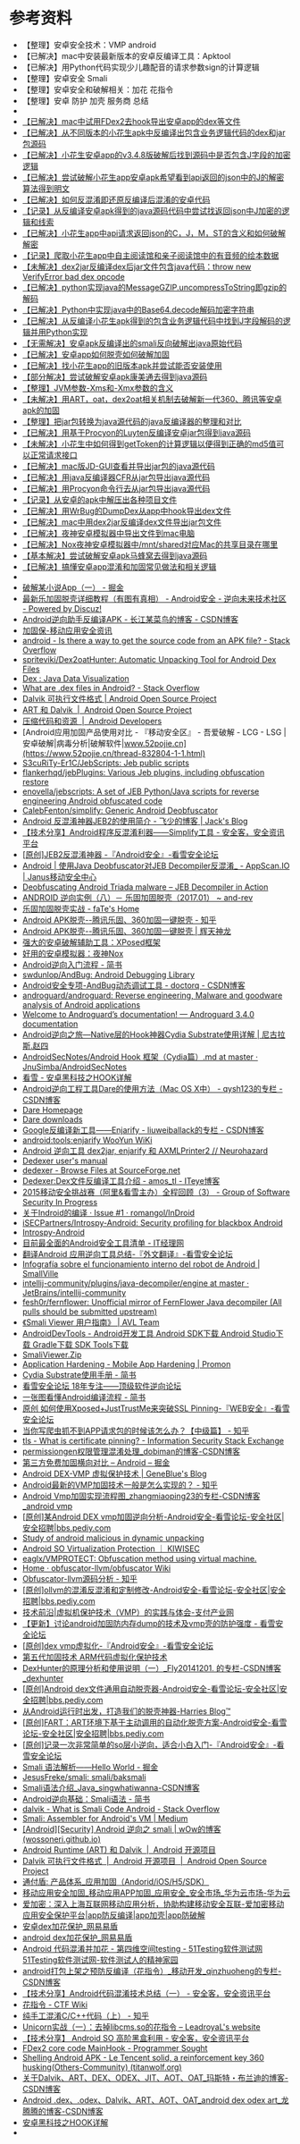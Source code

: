 # 参考资料

* 【整理】安卓安全技术：VMP android
* 【已解决】mac中安装最新版本的安卓反编译工具：Apktool
* 【已解决】用Python代码实现少儿趣配音的请求参数sign的计算逻辑
* 【整理】安卓安全 Smali
* 【整理】安卓安全和破解相关：加花 花指令
* 【整理】安卓 防护 加壳 服务商 总结
* 
* [【已解决】mac中试用FDex2去hook导出安卓app的dex等文件](https://www.crifan.org/try_fdex2_mac_hook_export_dex_other_files_android_app)
* [【已解决】从不同版本的小花生apk中反编译出包含业务逻辑代码的dex和jar包源码](https://www.crifan.org/dex_jar_package_source_code_containing_business_logic_decompiled_from_different_versions_xiaoseng_apk)
* [【已解决】小花生安卓app的v3.4.8版破解后找到源码中是否包含J字段的加密逻辑](https://www.crifan.org/peanut_android_app_v3_4_8_version_cracked_find_whether_source_code_contains_j_field_encryption_logic)
* [【已解决】尝试破解小花生app安卓apk希望看到api返回的json中的J的解密算法得到明文](https://www.crifan.org/try_crack_xiaofang_app_android_apk_want_see_api_return_json_j_decryption_algorithm_get_plaintext)
* [【已解决】如何反混淆即还原反编译后混淆的安卓代码](https://www.crifan.org/how_decompile_deobfuscation_android_java_source)
* [【记录】从反编译安卓apk得到的java源码代码中尝试找返回json中J加密的逻辑和线索](https://www.crifan.org/try_find_logic_clues_return_j_encryption_json_java_source_code_from_decompilation_android_apk)
* [【已解决】小花生app中api请求返回json的C，J，M，ST的含义和如何破解解密](https://www.crifan.org/c_j_m_st_json_api_request_app_how_decrypt_meaning)
* [【记录】爬取小花生app中自主阅读馆和亲子阅读馆中的有音频的绘本数据](https://www.crifan.org/crawl_xiaohuasheng_app_self_reading_parent_child_reading_has_audio_storybook_data)
* [【未解决】dex2jar反编译dex后jar文件包含java代码：throw new VerifyError bad dex opcode](https://www.crifan.org/dex2jar_decompiled_dex_contains_java_code_throw_new_verifyerror_bad_dex_opcode)
* [【已解决】python实现java的MessageGZIP.uncompressToString即gzip的解码](https://www.crifan.org/python_implementation_java_messagegzip_uncompresstostring_gzip_decoding)
* [【已解决】Python中实现java中的Base64.decode解码加密字符串](https://www.crifan.org/python_implementation_java_base64_decode_decoding_encrypted_string)
* [【已解决】从反编译小花生apk得到的包含业务逻辑代码中找到J字段解码的逻辑并用Python实现](https://www.crifan.org/decoding_logic_j_field_was_found_code_containing_business_logic_obtained_from_decompiled_xiaosang_apk_realized_python)
* [【无需解决】安卓apk反编译出的smali反向破解出java原始代码](https://www.crifan.org/android_apk_decompiled_out_smali_reverse_decryption_java_original_code)
* [【已解决】安卓app如何脱壳如何破解加固](https://www.crifan.org/android_app_how_peel_how_crack_reinforcement)
* [【已解决】找小花生app的旧版本apk并尝试能否安装使用](https://www.crifan.org/find_old_version_xiaoseng_app_apk_try_install_use_it)
* [【部分解决】尝试破解安卓apk康美通去得到java源码](https://www.crifan.org/try_crack_android_apk_commeton_get_java_source_code)
* [【整理】JVM参数-Xms和-Xmx参数的含义](https://www.crifan.org/meaning_jvm_parameters_xms_xmx)
* [【未解决】用ART，oat，dex2oat相关机制去破解新一代360、腾讯等安卓apk的加固](https://www.crifan.org/use_art_oat_dex2oat_related_mechanisms_crack_new_generation_360_tencent_other_android_apk_reinforcement)
* [【整理】把jar包转换为java源代码的java反编译器的整理和对比](https://www.crifan.org/compilation_comparison_java_decompilers_that_convert_jar_packages_into_java_source_code)
* [【已解决】用基于Procyon的Luyten反编译安卓jar包得到java源码](https://www.crifan.org/use_procyon_luyten_decompile_android_jar_package_get_java_source_code)
* [【未解决】小花生中如何得到getToken的计算逻辑以便得到正确的md5值可以正常请求接口](https://www.crifan.org/how_get_calculation_logic_gettoken_so_that_correct_md5_value_can_be_obtained_request_interface_normally)
* [【已解决】mac版JD-GUI查看并导出jar包的java源代码](https://www.crifan.org/jd_gui_for_mac_view_export_java_source_code_jar_package)
* [【已解决】用java反编译器CFR从jar包导出java源代码](https://www.crifan.org/export_java_source_code_from_jar_package_using_java_decompiler_cfr)
* [【已解决】用Procyon命令行去从jar包导出java源代码](https://www.crifan.org/use_procyon_command_line_export_java_source_code_from_jar_package)
* [【记录】从安卓的apk中解压出各种项目文件](https://www.crifan.org/extract_various_project_files_from_apk)
* [【已解决】用WrBug的DumpDex从app中hook导出dex文件](https://www.crifan.org/use_dumpdex_hook_dex_file_from_app)
* [【已解决】mac中用dex2jar反编译dex文件导出jar包文件](https://www.crifan.org/mac_uses_dex2jar_decompile_dex_files_export_jar_package_files)
* [【已解决】夜神安卓模拟器中导出文件到mac电脑](https://www.crifan.org/export_files_from_android_emulator_mac)
* [【已解决】Nox夜神安卓模拟器中/mnt/shared对应Mac的共享目录在哪里](https://www.crifan.org/_mnt_shared_mnt_shared_mnt_shared)
* [【基本解决】尝试破解安卓apk马蜂窝去得到java源码](http://www.crifan.org/try_crack_android_apk_mafengwo_to_get_java_sourcecode)
* [【已解决】搞懂安卓app混淆和加固常见做法和相关逻辑](https://www.crifan.org/understand_common_practices_logic_android_app_obfusion_reinforcement)
* 
* [破解某小说App（一） - 掘金](https://juejin.im/post/5c74f930518825622f13049c)
* [最新乐加固脱壳详细教程（有图有真相） - Android安全 - 逆向未来技术社区 - Powered by Discuz!](https://www.pd521.com/thread-1535-1-1.html)
* [Android逆向助手反编译APK - 长江某菜鸟的博客 - CSDN博客](https://blog.csdn.net/qq_33729889/article/details/65939119)
* [加固保-移动应用安全资讯](http://jiagu.360.cn/1101141392.php?dtid=1101141786&did=1101262105)
* [android - Is there a way to get the source code from an APK file? - Stack Overflow](https://stackoverflow.com/questions/3593420/is-there-a-way-to-get-the-source-code-from-an-apk-file/55567538#55567538)
* [spriteviki/Dex2oatHunter: Automatic Unpacking Tool for Android Dex Files](https://github.com/spriteviki/Dex2oatHunter)
* [Dex : Java Data Visualization](http://dexvis.net/)
* [What are .dex files in Android? - Stack Overflow](https://stackoverflow.com/questions/7750448/what-are-dex-files-in-android)
* [Dalvik 可执行文件格式  |  Android Open Source Project](https://source.android.com/devices/tech/dalvik/dex-format.html)
* [ART 和 Dalvik  |  Android Open Source Project](https://source.android.com/devices/tech/dalvik)
* [压缩代码和资源  |  Android Developers](https://developer.android.com/studio/build/shrink-code)
* [Android应用加固产品使用对比 - 『移动安全区』 - 吾爱破解 - LCG - LSG |安卓破解|病毒分析|破解软件|www.52pojie.cn](https://www.52pojie.cn/thread-832804-1-1.html)
* [S3cuRiTy-Er1C/JebScripts: Jeb public scripts](https://github.com/S3cuRiTy-Er1C/JebScripts)
* [flankerhqd/jebPlugins: Various Jeb plugins, including obfuscation restore](https://github.com/flankerhqd/jebPlugins)
* [enovella/jebscripts: A set of JEB Python/Java scripts for reverse engineering Android obfuscated code](https://github.com/enovella/jebscripts)
* [CalebFenton/simplify: Generic Android Deobfuscator](https://github.com/CalebFenton/simplify)
* [Android 反混淆神器JEB2的使用简介 - 飞少的博客 | Jack's Blog](http://jackzhang.info/2018/08/28/Android-反混淆神器JEB2的使用简介/)
* [【技术分享】Android程序反混淆利器——Simplify工具 - 安全客，安全资讯平台](https://www.anquanke.com/post/id/85388)
* [[原创]JEB2反混淆神器 -『Android安全』-看雪安全论坛](https://bbs.pediy.com/thread-227046.htm)
* [Android | 使用Java Deobfuscator对JEB Decompiler反混淆_ - AppScan.IO | Janus移动安全中心](https://open.appscan.io/article-908.html)
* [Deobfuscating Android Triada malware – JEB Decompiler in Action](https://www.pnfsoftware.com/blog/deobfuscating-android-triada-malware/)
* [ANDROID 逆向实例（八）－ 乐固加固脱壳（2017.01） ~ and-rev](https://and-rev.blogspot.com/2017/05/android-201701.html)
* [乐固加固脱壳实战 - faTe's Home](http://www.holdheart.com/archives/33.html)
* [Android APK脱壳--腾讯乐固、360加固一键脱壳 - 知乎](https://zhuanlan.zhihu.com/p/45591754)
* [Android APK脱壳--腾讯乐固、360加固一键脱壳 | 辉天神龙](https://xucanhui.com/2018/09/27/android-apk-shelling/)
* [强大的安卓破解辅助工具：XPosed框架](https://book.crifan.org/books/powerful_crack_tool_xposed_framework/website/)
* [好用的安卓模拟器：夜神Nox](https://book.crifan.org/books/good_android_emulator_nox/website/)
* [Android逆向入门流程 - 简书](https://www.jianshu.com/p/71fb7ccc05ff)
* [swdunlop/AndBug: Android Debugging Library](https://github.com/swdunlop/AndBug)
* [Android安全专项-AndBug动态调试工具 - doctorq - CSDN博客](https://blog.csdn.net/itfootball/article/details/50827470)
* [androguard/androguard: Reverse engineering, Malware and goodware analysis of Android applications](https://github.com/androguard/androguard)
* [Welcome to Androguard’s documentation! — Androguard 3.4.0 documentation](https://androguard.readthedocs.io/en/latest/)
* [Android逆向之旅—Native层的Hook神器Cydia Substrate使用详解 | 尼古拉斯.赵四](http://www.520monkey.com/archives/1028)
* [AndroidSecNotes/Android Hook 框架（Cydia篇）.md at master · JnuSimba/AndroidSecNotes](https://github.com/JnuSimba/AndroidSecNotes/blob/master/Android%20调试工具/Android%20Hook%20框架（Cydia篇）.md)
* [看雪 - 安卓黑科技之HOOK详解](https://zhuanlan.kanxue.com/article-431.htm)
* [Android逆向工程工具Dare的使用方法（Mac OS X中） - qysh123的专栏 - CSDN博客](https://blog.csdn.net/qysh123/article/details/37745505)
* [Dare Homepage](http://siis.cse.psu.edu/dare/index.html)
* [Dare downloads](http://siis.cse.psu.edu/dare/downloads.html)
* [Google反编译新工具——Enjarify - liuweiballack的专栏 - CSDN博客](https://blog.csdn.net/liuweiballack/article/details/48321613)
* [android:tools:enjarify WooYun WiKi](http://wiki.secbug.net/android_tools_enjarify.html)
* [Android 逆向工具 dex2jar, enjarify 和 AXMLPrinter2 // Neurohazard](http://blkstone.github.io/2017/02/14/dex2jar-enjarify/)
* [Dedexer user's manual](http://dedexer.sourceforge.net)
* [dedexer - Browse Files at SourceForge.net](https://sourceforge.net/project/showfiles.php?group_id=250112)
* [Dedexer:Dex文件反编译工具介绍 - amos_tl - ITeye博客](https://w26.iteye.com/blog/501553)
* [2015移动安全挑战赛（阿里&看雪主办）全程回顾（3） - Group of Software Security In Progress](https://loccs.sjtu.edu.cn/gossip/blog/2015/03/06/mobisec-challenge-part-3/)
* [关于Indroid的编译 · Issue #1 · romangol/InDroid](https://github.com/romangol/InDroid/issues/1)
* [iSECPartners/Introspy-Android: Security profiling for blackbox Android](https://github.com/iSECPartners/Introspy-Android)
* [Introspy-Android](http://isecpartners.github.io/Introspy-Android/)
* [目前最全面的Android安全工具清单 - IT经理网](https://www.ctocio.com/top清单/23912.html)
* [翻译Android 应用逆向工具总结-『外文翻译』-看雪安全论坛](https://bbs.pediy.com/thread-249501.htm)
* [Infografía sobre el funcionamiento interno del robot de Android | SmallVille](https://nguajardo.wordpress.com/2011/04/27/infografa-sobre-el-funcionamiento-interno-del-robot-de-android/)
* [intellij-community/plugins/java-decompiler/engine at master · JetBrains/intellij-community](https://github.com/JetBrains/intellij-community/tree/master/plugins/java-decompiler/engine)
* [fesh0r/fernflower: Unofficial mirror of FernFlower Java decompiler (All pulls should be submitted upstream)](https://github.com/fesh0r/fernflower)
* [《Smali Viewer 用户指南》 | AVL Team](http://blog.avlsec.com/show/%E3%80%8Asv%E7%94%A8%E6%88%B7%E6%8C%87%E5%8D%97%E3%80%8B/)
* [AndroidDevTools - Android开发工具 Android SDK下载 Android Studio下载 Gradle下载 SDK Tools下载](https://www.androiddevtools.cn)
* [SmaliViewer.Zip](http://blog.avlyun.com/wp-content/uploads/2014/04/SmaliViewer.zip)
* [Application Hardening - Mobile App Hardening | Promon](https://promon.co/security-news/application-hardening/)
* [Cydia Substrate使用手册 - 简书](https://www.jianshu.com/p/ba795ff3471a)
* [看雪安全论坛 18年专注——顶级软件逆向论坛](https://bbs.pediy.com)
* [一张图看懂Android编译流程 - 简书](https://www.jianshu.com/p/04eabba51db0)
* [原创 如何使用Xposed+JustTrustMe来突破SSL Pinning-『WEB安全』-看雪安全论坛](https://bbs.pediy.com/thread-226435.htm)
* [当你写爬虫抓不到APP请求包的时候该怎么办？【中级篇】 - 知乎](https://zhuanlan.zhihu.com/p/56397466)
* [tls - What is certificate pinning? - Information Security Stack Exchange](https://security.stackexchange.com/questions/29988/what-is-certificate-pinning)
* [permissiongen权限管理混淆处理_dobiman的博客-CSDN博客](https://blog.csdn.net/dobiman/article/details/78595709)
* [第三方免费加固横向对比 – Android – 掘金](https://juejin.im/entry/58904a22570c3500621abe9e)
* [Android DEX-VMP 虚拟保护技术 | GeneBlue's Blog](https://geneblue.github.io/2019/09/13/Android%20DEX-VMP%20虚拟保护技术/)
* [Android最新的VMP加固技术一般是怎么实现的？ - 知乎](https://www.zhihu.com/question/51585199)
* [Android Vmp加固实现流程图_zhangmiaoping23的专栏-CSDN博客_android vmp](https://blog.csdn.net/zhangmiaoping23/article/details/101059359)
* [[原创]某Android DEX vmp加固逆向分析-Android安全-看雪论坛-安全社区|安全招聘|bbs.pediy.com](https://bbs.pediy.com/thread-221270.htm)
* [Study of android malicious in dynamic unpacking](https://www.slideshare.net/xtutlab/study-of-android-malicious-in-dynamic-unpacking-137998296)
* [Android SO Virtualization Protection ｜ KIWISEC](https://en.kiwisec.com/product/vm-android.html)
* [eaglx/VMPROTECT: Obfuscation method using virtual machine.](https://github.com/eaglx/VMPROTECT)
* [Home · obfuscator-llvm/obfuscator Wiki](https://github.com/obfuscator-llvm/obfuscator/wiki)
* [Obfuscator-llvm源码分析 - 知乎](https://zhuanlan.zhihu.com/p/39479793)
* [[原创]ollvm的混淆反混淆和定制修改-Android安全-看雪论坛-安全社区|安全招聘|bbs.pediy.com](https://bbs.pediy.com/thread-217727.htm)
* [技术前沿|虚拟机保护技术（VMP）的实践与体会-支付产业网](http://paynews.net/article-32805-1.html)
* [【更新】讨论android加固防内存dump的技术及vmp壳的防护强度 - 看雪安全论坛](http://m.pediy.com/showthread.php?t=206293&highlight=vmp)
* [[原创]dex vmp虚拟化-『Android安全』-看雪安全论坛](https://bbs.pediy.com/thread-248712.htm)
* [第五代加固技术 ARM代码虚拟化保护技术](https://github.com/knownsec/KCon/blob/master/2017/%5BKCon%202017%5D0827_3_%E9%99%88%E6%84%89%E9%91%AB_%E7%AC%AC%E4%BA%94%E4%BB%A3%E5%8A%A0%E5%9B%BA%E6%8A%80%E6%9C%AFARM%20VMP%E5%8E%9F%E7%90%86%E5%AE%9E%E7%8E%B0%E4%B8%8E%E5%BA%94%E7%94%A8.pdf)
* [DexHunter的原理分析和使用说明（一）_Fly20141201. 的专栏-CSDN博客_dexhunter](https://blog.csdn.net/qq1084283172/article/details/53710357)
* [[原创]Android dex文件通用自动脱壳器-Android安全-看雪论坛-安全社区|安全招聘|bbs.pediy.com](https://bbs.pediy.com/thread-203776.htm)
* [从Android运行时出发，打造我们的脱壳神器-Harries Blog™](http://www.liuhaihua.cn/archives/153836.html)
* [[原创]FART：ART环境下基于主动调用的自动化脱壳方案-Android安全-看雪论坛-安全社区|安全招聘|bbs.pediy.com](https://bbs.pediy.com/thread-252630.htm)
* [[原创]记录一次非常简单的so层小逆向，适合小白入门-『Android安全』-看雪安全论坛](https://bbs.pediy.com/thread-261203.htm)
* [Smali 语法解析——Hello World - 掘金](https://juejin.im/post/5c093fd751882535422e4f05)
* [JesusFreke/smali: smali/baksmali](https://github.com/JesusFreke/smali)
* [Smali语法介绍_Java_singwhatiwanna-CSDN博客](https://blog.csdn.net/singwhatiwanna/article/details/19019547)
* [Android逆向基础：Smali语法 - 简书](https://www.jianshu.com/p/9931a1e77066)
* [dalvik - What is Smali Code Android - Stack Overflow](https://stackoverflow.com/questions/30837450/what-is-smali-code-android)
* [Smali: Assembler for Android's VM | Medium](https://mobsecguys.medium.com/smali-assembler-for-dalvik-e37c8eed22f9)
* [[Android][Security] Android 逆向之 smali | wOw的博客 (wossoneri.github.io)](http://wossoneri.github.io/2019/09/12/%5BAndroid%5D%5BSecurity%5DDecompile-smali/)
* [Android Runtime (ART) 和 Dalvik  |  Android 开源项目](https://source.android.com/devices/tech/dalvik)
* [Dalvik 可执行文件格式  |  Android 开源项目  |  Android Open Source Project](https://source.android.com/devices/tech/dalvik/dex-format)
* [通付盾: 产品体系_应用加固（Andorid/iOS/H5/SDK）](https://www.tongfudun.com/product/nprotect)
* [移动应用安全加固_移动应用APP加固_应用安全_安全市场_华为云市场-华为云](https://marketplace.huaweicloud.com/product/00301-66172-0--0)
* [爱加密：深入上海互联网移动应用分析，协助构建移动安全互联-爱加密移动应用安全保护平台|app防反编译|app加壳|app防破解](https://safe.ijiami.cn/newsInfo?id=883&v=0)
* [安卓dex加花保护_网易易盾](https://dun.163.com/search/5a6J5Y2TZGV45Yqg6Iqx5L-d5oqk)
* [android dex加花保护_网易易盾](https://dun.163.com/search/YW5kcm9pZCBkZXjliqDoirHkv53miqQ)
* [Android 代码混淆并加花 - 第四维空间testing - 51Testing软件测试网 51Testing软件测试网-软件测试人的精神家园](http://www.51testing.com/html/55/67755-3720982.html)
* [android打包上架之预防反编译（花指令）_移动开发_qinzhuoheng的专栏-CSDN博客](https://blog.csdn.net/qinzhuoheng/article/details/47002837)
* [【技术分享】Android代码混淆技术总结（一） - 安全客，安全资讯平台](https://www.anquanke.com/post/id/85843)
* [花指令 - CTF Wiki](http://dyf.ink/reverse/windows/anti-debug/junk-code/)
* [纯手工混淆C/C++代码（上） - 知乎](https://zhuanlan.zhihu.com/p/38683804)
* [Unicorn实战（一）：去掉libcms.so的花指令 – LeadroyaL's website](https://www.leadroyal.cn/?p=957)
* [【技术分享】 Android SO 高阶黑盒利用 - 安全客，安全资讯平台](https://www.anquanke.com/post/id/87119)
* [FDex2 core code MainHook - Programmer Sought](https://www.programmersought.com/article/30852267489/)
* [Shelling Android APK - Le Tencent solid, a reinforcement key 360 husking(Others-Community) (titanwolf.org)](https://titanwolf.org/Network/Articles/Article?AID=1726d4f3-2ba2-4141-b3ee-5ef15aacb504#gsc.tab=0)
* [关于Dalvik、ART、DEX、ODEX、JIT、AOT、OAT_玛斯特・布兰迪的博客-CSDN博客](https://blog.csdn.net/Strange_Monkey/article/details/85019528)
* [Android .dex、.odex、Dalvik、ART、AOT、OAT_android dex odex art_龙腾腾的博客-CSDN博客](https://blog.csdn.net/u013750244/article/details/122578710)
* [安卓黑科技之HOOK详解](https://zhuanlan.kanxue.com/article-431.htm)
* 
